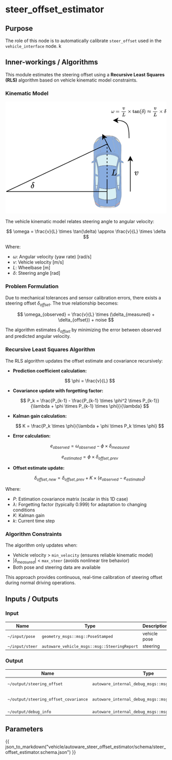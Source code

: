 # steer_offset_estimator

## Purpose

The role of this node is to automatically calibrate `steer_offset` used in the `vehicle_interface` node.
k

## Inner-workings / Algorithms

This module estimates the steering offset using a **Recursive Least Squares (RLS)** algorithm based on vehicle kinematic model constraints.

### Kinematic Model

![kinematics](./image/kinematics.png)

The vehicle kinematic model relates steering angle to angular velocity:

$$
\omega = \frac{v}{L} \times \tan(\delta) \approx \frac{v}{L} \times \delta
$$

Where:

- $\omega$: Angular velocity (yaw rate) [rad/s]
- $v$: Vehicle velocity [m/s]
- $L$: Wheelbase [m]
- $\delta$: Steering angle [rad]

### Problem Formulation

Due to mechanical tolerances and sensor calibration errors, there exists a steering offset $\delta_{offset}$. The true relationship becomes:

$$
\omega_{observed} = \frac{v}{L} \times (\delta_{measured} + \delta_{offset}) + noise
$$

The algorithm estimates $\delta_{offset}$ by minimizing the error between observed and predicted angular velocity.

### Recursive Least Squares Algorithm

The RLS algorithm updates the offset estimate and covariance recursively:

- **Prediction coefficient calculation:**

  $$
  \phi = \frac{v}{L}
  $$

- **Covariance update with forgetting factor:**

  $$
  P_k = \frac{P_{k-1} - \frac{P_{k-1} \times \phi^2 \times P_{k-1}}{\lambda + \phi \times P_{k-1} \times \phi}}{\lambda}
  $$

- **Kalman gain calculation:**

  $$
  K = \frac{P_k \times \phi}{\lambda + \phi \times P_k \times \phi}
  $$

- **Error calculation:**

  $$
  e_{observed} = \omega_{observed} - \phi \times \delta_{measured}
  $$

  $$
  e_{estimated} = \phi \times \delta_{offset,prev}
  $$

- **Offset estimate update:**

  $$
  \delta_{offset,new} = \delta_{offset,prev} + K \times (e_{observed} - e_{estimated})
  $$

Where:

- $P$: Estimation covariance matrix (scalar in this 1D case)
- $\lambda$: Forgetting factor (typically 0.999) for adaptation to changing conditions
- $K$: Kalman gain
- $k$: Current time step

### Algorithm Constraints

The algorithm only updates when:

- Vehicle velocity > `min_velocity` (ensures reliable kinematic model)
- $|\delta_{measured}|$ < `max_steer` (avoids nonlinear tire behavior)
- Both pose and steering data are available

This approach provides continuous, real-time calibration of steering offset during normal driving operations.

## Inputs / Outputs

### Input

| Name            | Type                                         | Description  |
| --------------- | -------------------------------------------- | ------------ |
| `~/input/pose`  | `geometry_msgs::msg::PoseStamped`            | vehicle pose |
| `~/input/steer` | `autoware_vehicle_msgs::msg::SteeringReport` | steering     |

### Output

| Name                                  | Type                                                | Description                   |
| ------------------------------------- | --------------------------------------------------- | ----------------------------- |
| `~/output/steering_offset`            | `autoware_internal_debug_msgs::msg::Float32Stamped` | steering offset               |
| `~/output/steering_offset_covariance` | `autoware_internal_debug_msgs::msg::Float32Stamped` | covariance of steering offset |
| `~/output/debug_info`                 | `autoware_internal_debug_msgs::msg::StringStamped`  | debug info                    |

## Parameters

{{ json_to_markdown("vehicle/autoware_steer_offset_estimator/schema/steer_offset_estimator.schema.json") }}
